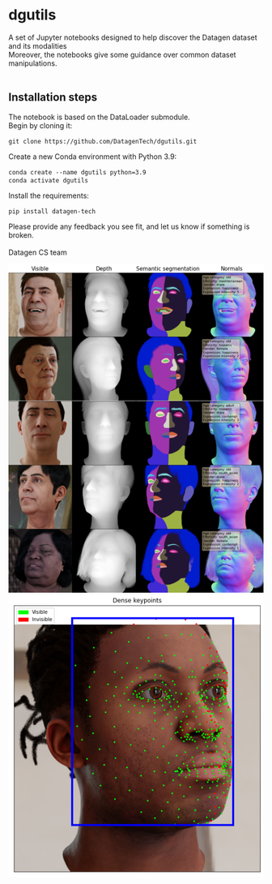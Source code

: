 # dgutils

A set of Jupyter notebooks designed to help discover the Datagen dataset and its modalities <br>
Moreover, the notebooks give some guidance over common dataset manipulations.
<br><br>

## Installation steps
The notebook is based on the DataLoader submodule. <br>
Begin by cloning it:

```
git clone https://github.com/DatagenTech/dgutils.git
```

Create a new Conda environment with Python 3.9:
```
conda create --name dgutils python=3.9
conda activate dgutils
```

Install the requirements:
```
pip install datagen-tech
```


Please provide any feedback you see fit, and let us know if something is broken.
<br><br>
Datagen CS team

![alt text](../docs/assets/readme_illustration.png)
![alt text](../docs/assets/readme_illustration2.png)